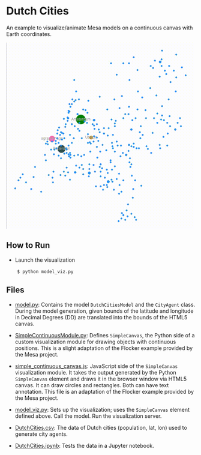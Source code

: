 # Dutch Cities
An example to visualize/animate Mesa models on a continuous canvas with Earth coordinates. 

![Demo](DutchCities.gif)

## How to Run
* Launch the visualization
```
    $ python model_viz.py
```

## Files

* [model.py](model.py): Contains the model `DutchCitiesModel` and the `CityAgent` class. During the model generation, given bounds of the latitude and longitude in Decimal Degrees (DD) are translated into the bounds of the HTML5 canvas. 
  
* [SimpleContinuousModule.py](SimpleContinuousModule.py): Defines ``SimpleCanvas``, the Python side of a custom visualization module for drawing objects with continuous positions. This is a slight adaptation of the Flocker example provided by the Mesa project. 
  
* [simple_continuous_canvas.js](simple_continuous_canvas.js): JavaScript side of the ``SimpleCanvas`` visualization module. It takes the output generated by the Python ``SimpleCanvas`` element and draws it in the browser window via HTML5 canvas. It can draw circles and rectangles. Both can have text annotation. This file is an adaptation of the Flocker example provided by the Mesa project.
  
* [model_viz.py](model_viz.py): Sets up the visualization; uses the `SimpleCanvas` element defined above. Call the model. Run the visualization server.
  
* [DutchCities.csv](DutchCities.csv): The data of Dutch cities (population, lat, lon) used to generate city agents. 
  
* [DutchCities.ipynb](DutchCities.ipynb): Tests the data in a Jupyter notebook.


